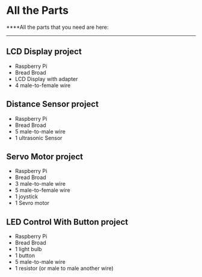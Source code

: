 # All the Parts
****All the parts that you need are here: 
****
## LCD Display project

- Raspberry Pi
- Bread Broad
- LCD Display with adapter
- 4 male-to-female wire

## Distance Sensor project

- Raspberry Pi
- Bread Broad
- 5 male-to-male wire
- 1 ultrasonic Sensor

## Servo Motor project

- Raspberry Pi
- Bread Broad
- 3 male-to-male wire
- 5 male-to-female wire
- 1 joystick
- 1 Sevro motor

## LED Control With Button project

- Raspberry Pi
- Bread Broad
- 1 light bulb
- 1 button
- 5 male-to-male wire
- 1 resistor (or male to male another wire)
